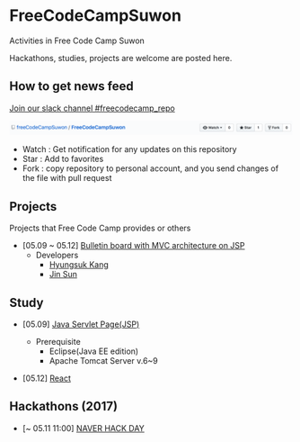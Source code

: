 # FreeCodeCampSuwon

Activities in Free Code Camp Suwon

Hackathons, studies, projects are welcome are posted here.




## How to get news feed

[Join our slack channel #freecodecamp_repo](https://freecodecampsuwon.slack.com/shared_invite/MTgxNDI0MDgwMTgzLTE0OTQzMDQxNDUtYTE0MDhjYjJmYQ)

![Buttons](./images/description.png)


* Watch : Get notification for any updates on this repository
* Star : Add to favorites
* Fork : copy repository to personal account, and you send changes of the file with pull request




## Projects

Projects that Free Code Camp provides or others
* [05.09 ~ 05.12] [Bulletin board with MVC architecture on JSP]()
  - Developers
    - [Hyungsuk Kang](https://github.com/hskang9)
    - [Jin Sun](https://github.com/sj602)


## Study

* [05.09] [Java Servlet Page(JSP)](https://www.udemy.com/jsp-servlet-free-course/)
  - Prerequisite
      - Eclipse(Java EE edition)
      - Apache Tomcat Server v.6~9

* [05.12] [React](https://www.udemy.com/react-redux/)



## Hackathons (2017)

* [~ 05.11 11:00] [NAVER HACK DAY](https://form.office.naver.com/form/responseView.cmd?formkey=OGVjMDAxZDQtMjRmZC00Njk0LWJiMjEtNWIxN2U1YmY3N2Fh&sourceId=urlshare)
